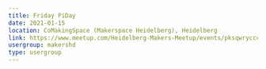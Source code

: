 ```yaml
---
title: Friday PiDay
date: 2021-01-15
location: CoMakingSpace (Makerspace Heidelberg), Heidelberg
link: https://www.meetup.com/Heidelberg-Makers-Meetup/events/pksqwrycccbtb/
usergroup: makershd
type: usergroup
---
```

